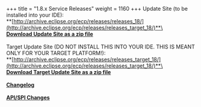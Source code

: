 +++
title = "1.8.x Service Releases"
weight = 1160
+++
Update Site (to be installed into your IDE):\
**[http://archive.eclipse.org/ecp/releases/releases_18/](http://archive.eclipse.org/ecp/releases/releases_target_18/)**\
\
**[Download Update Site as a zip file](http://www.eclipse.org/downloads/download.php?file=/ecp/releases/releases_18/180/180.zip)**\
\
Target Update Site (DO NOT INSTALL THIS INTO YOUR IDE. THIS IS MEANT ONLY FOR YOUR TARGET PLATFORM!):\
**[http://archive.eclipse.org/ecp/releases/releases_target_18/](http://archive.eclipse.org/ecp/releases/releases_target_18/)**\
\
**[Download Target Update Site as a zip file](http://www.eclipse.org/downloads/download.php?file=/ecp/releases/releases_target_18/180/180.zip)**\
\
**[Changelog](https://bugs.eclipse.org/bugs/buglist.cgi?query_format=advanced&product=ECP&target_milestone=1.8.0)**\
\
**[API/SPI Changes](https://www.eclipse.org/ecp/project-info/ECP_172_180_API_SPI_changes.html)**



